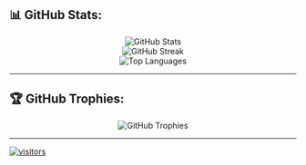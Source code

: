
## 📊 GitHub Stats:
<p align="center">
  <img src="https://github-readme-stats.vercel.app/api?username=nmamitco&theme=radical&hide_border=false&include_all_commits=false&count_private=false" alt="GitHub Stats" /><br/>
  <img src="https://github-readme-streak-stats.herokuapp.com/?user=nmamitco&theme=radical&hide_border=false" alt="GitHub Streak" /><br/>
  <img src="https://github-readme-stats.vercel.app/api/top-langs/?username=nmamitco&theme=radical&hide_border=false&layout=compact" alt="Top Languages" />
</p>

---

## 🏆 GitHub Trophies:
<p align="center">
  <img src="https://github-profile-trophy.vercel.app/?username=nmamitco&theme=radical&no-frame=false&no-bg=false&margin-w=4" alt="GitHub Trophies" />
</p>

---
[![visitors](https://visitcount.itsvg.in/api?id=nmamitco&label=Profile%20Views&icon=5&pretty=false)](https://visitcount.itsvg.in)
